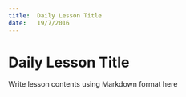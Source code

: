 ```yaml
---
title:  Daily Lesson Title
date:   19/7/2016
---
```


# Daily Lesson Title

Write lesson contents using Markdown format here